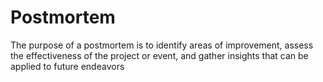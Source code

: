 # Postmortem
 The purpose of a postmortem is to identify areas of improvement, assess the effectiveness of the project or event, and gather insights that can be applied to future endeavors
